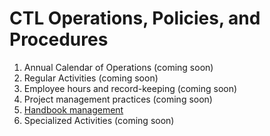 CTL Operations, Policies, and Procedures
========================================

1. Annual Calendar of Operations (coming soon)
2. Regular Activities (coming soon)
  1. Employee hours and record-keeping (coming soon)
  2. Project management practices (coming soon)
  3. [Handbook management](operations/regular/handbook/index.md)
3. Specialized Activities (coming soon)
